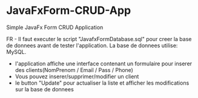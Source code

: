 # JavaFxForm-CRUD-App
Simple JavaFx Form CRUD Application

FR - Il faut executer le script "JavafxFormDatabase.sql" pour creer la base de donnees avant de tester l'application.
     La base de donnees utilise: MySQL.
     
     
- l'application affiche une interface contenant un formulaire pour inserer des clients(NomPrenom / Email / Pass / Phone)
- Vous pouvez inserer/supprimer/modifier un client
- le button "Update" pour actualiser la liste et afficher les modifications sur la base de donnees